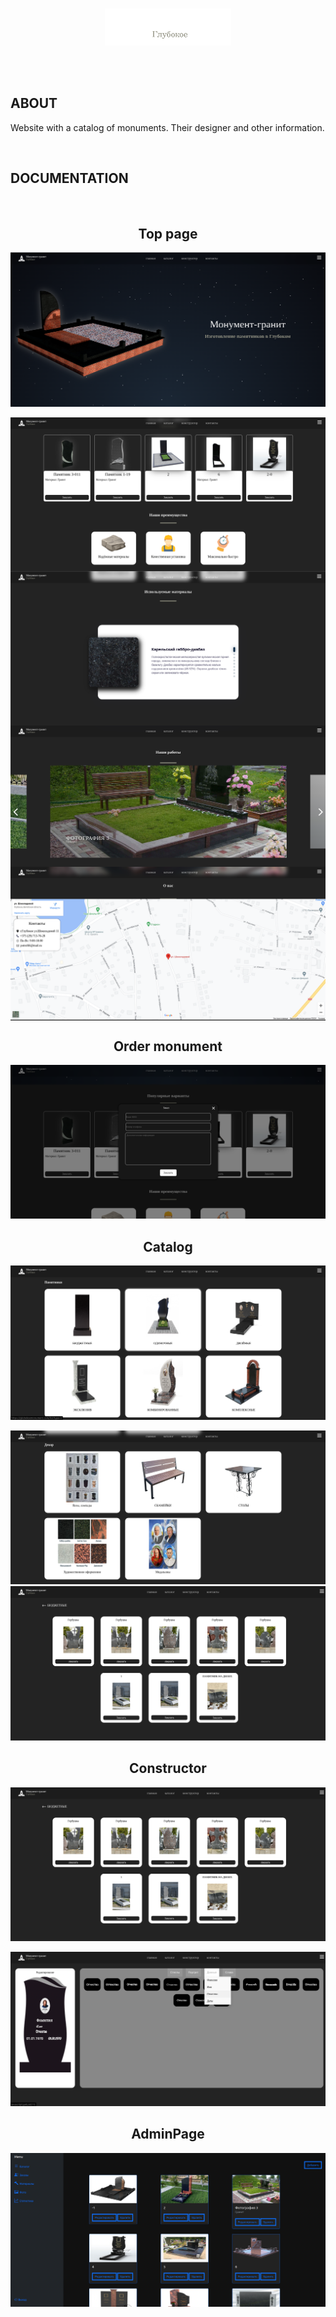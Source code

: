 <br>
<p align="center">
  <img src="https://github.com/Vadim-Rudak/ImagesInReadMe/blob/main/Monuments/logo_monument.png"  title="logo" width="40%">
</p>
<br>
<br>

## ABOUT

Website with a catalog of monuments. Their designer and other information.

<p align="center">
<br>
  
  ## DOCUMENTATION
  <br>
  <h2 align="center">Top page</h2>
  <img src="https://github.com/Vadim-Rudak/ImagesInReadMe/blob/main/Monuments/topPage/logo.png"  title="logo">
</p>

<img src="https://github.com/Vadim-Rudak/ImagesInReadMe/blob/main/Monuments/topPage/selectedMonuments.png"  align="center" title="selectedMonuments">
<img src="https://github.com/Vadim-Rudak/ImagesInReadMe/blob/main/Monuments/topPage/materials.png"  align="center" title="materials">
<img src="https://github.com/Vadim-Rudak/ImagesInReadMe/blob/main/Monuments/topPage/photosWork.png"  align="center" title="photosWork">
<img src="https://github.com/Vadim-Rudak/ImagesInReadMe/blob/main/Monuments/topPage/locate.png"  align="center" title="locate">

<p align="center">
  <h2 align="center">Order monument</h2>
  <img src="https://github.com/Vadim-Rudak/ImagesInReadMe/blob/main/Monuments/topPage/order.png"  title="order">
</p>

<p align="center">
  <h2 align="center">Catalog</h2>
  <img src="https://github.com/Vadim-Rudak/ImagesInReadMe/blob/main/Monuments/catalog/typeMonuments.png"  title="typeMonuments">
</p>

<img src="https://github.com/Vadim-Rudak/ImagesInReadMe/blob/main/Monuments/catalog/typeDecoration.png"  title="typeDecoration">
<img src="https://github.com/Vadim-Rudak/ImagesInReadMe/blob/main/Monuments/catalog/selectMonument.png"  title="selectMonument">

<p align="center">
  <h2 align="center">Constructor</h2>
  <img src="https://github.com/Vadim-Rudak/ImagesInReadMe/blob/main/Monuments/catalog/selectMonument.png"  title="selectMonument">
</p>

<img src="https://github.com/Vadim-Rudak/ImagesInReadMe/blob/main/Monuments/constructor/selectStyleFont.png"  title="selectStyleFont">

<p align="center">
  <h2 align="center">AdminPage</h2>
  <img src="https://github.com/Vadim-Rudak/ImagesInReadMe/blob/main/Monuments/adminPage/editPhotoWork.png"  title="edit photo work">
</p>
